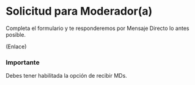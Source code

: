 # Solicitud para Moderador(a)
Completa el formulario y te responderemos por Mensaje Directo lo antes posible.

(Enlace)

### Importante
Debes tener habilitada la opción de recibir MDs.
